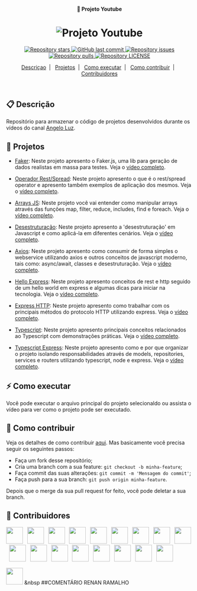 <h4 align="center">
  🚀 Projeto Youtube
</h4>
<h1 align="center">
  <img alt="Projeto Youtube" src="https://yt3.ggpht.com/HdaCcqwPt7hWyAwVwbPNPLEXtCT5Y9r3D4DEjDOvelWcBhXXj7wFSBn3YdOZcWi7CxSgjjkHVw=w2560-fcrop64=1,00005a57ffffa5a8-k-c0xffffffff-no-nd-rj" />
</h1>

<p align="center">
  <a href="https://github.com/angelogluz/Youtube-codes/stargazers">
    <img alt="Repository stars" src="https://img.shields.io/github/stars/angelogluz/Youtube-codes">
  </a>

  <a href="https://github.com/angelogluz/Youtube-codes/commits/master">
    <img alt="GitHub last commit" src="https://img.shields.io/github/last-commit/angelogluz/Youtube-codes.svg">
  </a>

  <a href="https://github.com/angelogluz/Youtube-codes/issues">
    <img alt="Repository issues" src="https://img.shields.io/github/issues/angelogluz/Youtube-codes.svg">
  </a>
  
  <a href="https://github.com/angelogluz/Youtube-codes/pulls">
    <img alt="Repository pulls" src="https://img.shields.io/github/issues-pr/angelogluz/Youtube-codes.svg">
  </a>
  
  <a href="https://github.com/angelogluz/Youtube-codes/blob/master/LICENSE">
    <img alt="Repository LICENSE" src="https://img.shields.io/github/license/angelogluz/Youtube-codes">
  </a>
</p>

<p align="center">
  <a href="#-descrição">Descriçao</a>&nbsp;&nbsp;|&nbsp;&nbsp;
  <a href="#-projetos">Projetos</a>&nbsp;&nbsp;|&nbsp;&nbsp;
  <a href="#-como-executar">Como executar</a>&nbsp;&nbsp;|&nbsp;&nbsp;
  <a href="#-como-contribuir">Como contribuir</a>&nbsp;&nbsp;|&nbsp;&nbsp;
  <a href="#-contribuidores">Contribuidores</a>
</p>

<br/>

## 📋 Descrição

Repositório para armazenar o código de projetos desenvolvidos durante os vídeos do canal [Angelo Luz](https://www.youtube.com/channel/UC9m0OXvsvfyD-msE_FroyJA).

## 🚀 Projetos

- [Faker](https://github.com/angelogluz/Youtube-codes/tree/master/01-faker-utube): Neste projeto apresento o Faker.js, uma lib para geração de dados realistas em massa para testes. Veja o [vídeo completo](https://www.youtube.com/watch?v=hmDcbsrmzF4).

- [Operador Rest/Spread](https://github.com/angelogluz/Youtube-codes/tree/master/02-operador-rest-spread-utube): Neste projeto apresento o que é o rest/spread operator e apresento também exemplos de aplicação dos mesmos. Veja o [vídeo completo](https://www.youtube.com/watch?v=MxS8Aq6WIeI).

- [Arrays JS](https://github.com/angelogluz/Youtube-codes/tree/master/03-arraysJS-utube): Neste projeto você vai entender como manipular arrays através das funções map, filter, reduce, includes, find e foreach. Veja o [vídeo completo](https://www.youtube.com/watch?v=MXmChiKN4Q4).

- [Desestruturação](https://github.com/angelogluz/Youtube-codes/tree/master/04-desestruturacao-utube): Neste projeto apresento a 'desestruturação' em Javascript e como aplicá-la em diferentes cenários. Veja o [vídeo completo](https://www.youtube.com/watch?v=MXmChiKN4Q4).

- [Axios](https://github.com/angelogluz/Youtube-codes/tree/master/05-axios-utube): Neste projeto apresento como consumir de forma simples o webservice utilizando axios e outros conceitos de javascript moderno, tais como: async/await, classes e desestruturação. Veja o [vídeo completo](https://www.youtube.com/watch?v=_btX8BipL1U).

- [Hello Express](https://github.com/angelogluz/Youtube-codes/tree/master/06-hello-express-utube): Neste projeto apresento conceitos de rest e http seguido de um hello world em express e algumas dicas para iniciar na tecnologia. Veja o [vídeo completo](https://www.youtube.com/watch?v=5ZUQiOJ1yY0).

- [Express HTTP](https://github.com/angelogluz/Youtube-codes/tree/master/07-express-http-utube): Neste projeto apresento como trabalhar com os principais métodos do protocolo HTTP utilizando express. Veja o [vídeo completo](https://www.youtube.com/watch?v=bssLyDTgCAE).

- [Typescript](https://github.com/angelogluz/Youtube-codes/tree/master/08-typescript-utube): Neste projeto apresento principais conceitos relacionados ao Typescript com demonstrações práticas. Veja o [vídeo completo](https://www.youtube.com/watch?v=MxVNWwhE_Cs).

- [Typescript Express](https://github.com/angelogluz/Youtube-codes/tree/master/09-typescript-express-utube): Neste projeto apresento como e por que organizar o projeto isolando responsabilidades através de models, repositories, services e routers utilizando typescript, node e express. Veja o [vídeo completo](https://www.youtube.com/watch?v=0bST47iSmrg).

## ⚡ Como executar

Você pode executar o arquivo principal do projeto selecionaldo ou assista o vídeo para ver como o projeto pode ser executado.

## 🤔 Como contribuir

Veja os detalhes de como contribuir [aqui](https://github.com/angelogluz/Youtube-codes/blob/master/CONTRIBUTING.md). Mas basicamente você precisa seguir os seguintes passos:

- Faça um fork desse repositório;
- Cria uma branch com a sua feature: `git checkout -b minha-feature`;
- Faça commit das suas alterações: `git commit -m 'Mensagem do commit'`;
- Faça push para a sua branch: `git push origin minha-feature`.

Depois que o merge da sua pull request for feito, você pode deletar a sua branch.

## 🤝 Contribuidores

<a href="https://github.com/angelogluz"><img src="https://github.com/angelogluz.png" width="45" height="45"></a> &nbsp;
<a href="https://github.com/goncadanilo"><img src="https://github.com/goncadanilo.png" width="45" height="45"></a> &nbsp;
<a href="https://github.com/fuentes71"><img src="https://github.com/fuentes71.png" width="45" height="45"></a> &nbsp;
<a href="https://github.com/brunazeved"><img src="https://github.com/brunazeved.png" width="45" height="45"></a> &nbsp;
<a href="https://github.com/PedroCoutoCampos"><img src="https://github.com/PedroCoutoCampos.png" width="45" height="45"></a> &nbsp;
<a href="https://github.com/Ulguim"><img src="https://github.com/Ulguim.png" width="45" height="45"></a> &nbsp;
<a href="https://github.com/paulosisti"><img src="https://github.com/paulosisti.png" width="45" height="45"></a> &nbsp;
<a href="https://github.com/pedropeglow"><img src="https://github.com/pedropeglow.png" width="45" height="45"></a> &nbsp;
<a href="https://github.com/JordanaRTexeira"><img src="https://github.com/JordanaRTexeira.png" width="45" height="45"></a> &nbsp;
<a href="https://github.com/wentzpatricia"><img src="https://github.com/wentzpatricia.png" width="45" height="45"></a> &nbsp;
<a href="https://github.com/patrixrs"><img src="https://github.com/patrixrs.png" width="45" height="45"></a> &nbsp;
<a href="https://github.com/lucas-raamos"><img src="https://github.com/lucas-raamos.png" width="45" height="45"></a> &nbsp;
<a href="https://github.com/AndreCGeraldo"><img src="https://github.com/AndreCGeraldo.png" width="45" height="45"></a> &nbsp;
<a href="https://github.com/eli-wojahn"><img src="https://github.com/eli-wojahn.png" width="45" height="45"></a> &nbsp;
<a href="https://github.com/f3lip3mp"><img src="https://github.com/f3lip3mp.png" width="45" height="45"></a> &nbsp;
<a href="https://github.com/dumoresco"><img src="https://github.com/dumoresco.png" width="45" height="45"></a> &nbsp;
<a href="https://github.com/Joorgenho"><img src="https://github.com/Joorgenho.png" width="45" height="45"></a> &nbsp;

<a href="https://github.com/R3N4NR"><img src="https://github.com/R3N4NR.png" width="45" height="45"></a> &nbsp
##COMENTÁRIO RENAN RAMALHO

